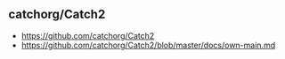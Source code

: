 ## catchorg/Catch2

- https://github.com/catchorg/Catch2
- https://github.com/catchorg/Catch2/blob/master/docs/own-main.md

